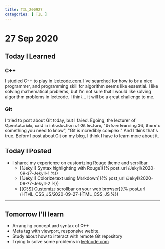 ```yaml
---
title: TIL_200927
categories: [ TIL ]
---
```

# 27 Sep 2020

## Today I Learned

### C++

I studied C++ to play in [leetcode.com](https://leetcode.com/). I've searched for how to be a nice programmer, and programming skill for algorithm seems like essential. I like solving mathematical problems, but I'm not sure that I would like solving algorithm problems in leetcode. I think... it will be a great challenge to me.

### Git

I tried to post about Git today, but I failed. Egoing, the lecturer of Opentutorials, said in introduction of Git lecture, "Before learning Git, there's something you need to know", "Git is incredibly complex." And I think that's true. Before I post about Git on my blog, I think I have to learn more about it.

## Today I Posted

* I shared my experience on customizing Rouge theme and scrollbar.
  - [[Jekyll] Syntax highlighting with Rouge]({% post_url /Jekyll/2020-09-27-Jekyll-1 %})
  - [[Jekyll] Colorize text using Markdown]({% post_url /Jekyll/2020-09-27-Jekyll-2 %})
  - [[CSS] Customize scrollbar on your web browser]({% post_url /HTML_CSS_JS/2020-09-27-HTML_CSS_JS %})

---

## Tomorrow I'll learn
* Arranging concept and syntax of C++
* Meta tag with viewport, responsive webite.
* Study about how to interact with remote Git repository
* Trying to solve some problems in [leetcode.com](https://leetcode.com/)